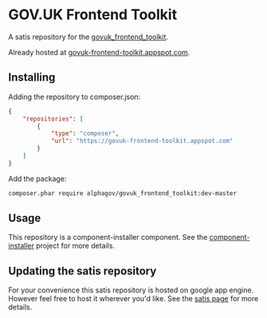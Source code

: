 # GOV.UK Frontend Toolkit

A satis repository for the [govuk_frontend_toolkit](http://github.com/alphagov/govuk_frontend_toolkit).

Already hosted at [govuk-frontend-toolkit.appspot.com](https://govuk-frontend-toolkit.appspot.com).

## Installing

Adding the repository to composer.json:
```json
{
    "repositories": [
        {
            "type": "composer",
            "url": "https://govuk-frontend-toolkit.appspot.com"
        }
    ]
}
```

Add the package:

```bash
composer.phar require alphagov/govuk_frontend_toolkit:dev-master
```

## Usage

This repository is a component-installer component. See the [component-installer](https://github.com/RobLoach/component-installer) project for more details.

## Updating the satis repository

For your convenience this satis repository is hosted on google app engine. However feel free to host it wherever you'd like.
See the [satis page](https://getcomposer.org/doc/articles/handling-private-packages-with-satis.md) for more details. 
